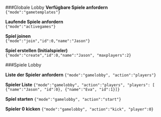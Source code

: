 ###Globale Lobby
**Verfügbare Spiele anfordern**  
```{"mode":"gametemplates"}```

**Laufende Spiele anfordern**  
```{"mode":"activegames"}```

**Spiel joinen**  
```{"mode":"join","id":0,"name":"Jason"}```

**Spiel erstellen (Initialspieler)**  
```{"mode":"create","id":0,"name":"Jason", "maxplayers":2}```


###Spiele Lobby
 
**Liste der Spieler anfordern**
```{"mode":"gamelobby", "action":"players"}```

**Spieler Liste**
```{"mode":"gamelobby", "action":"players", "players": [ {"name":"Jason", "id":0}, {"name":"Eva", "id":1}]}```

**Spiel starten**
```{"mode":"gamelobby", "action":"start"}```

**Spieler 0 kicken**
```{"mode":"gamelobby", "action":"kick", "player":0}```
